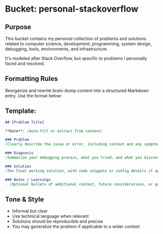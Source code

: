 # Bucket: personal-stackoverflow

## Purpose
This bucket contains my personal collection of problems and solutions related to computer science, development, programming, system design, debugging, tools, environments, and infrastructure.

It's modeled after Stack Overflow, but specific to problems I personally faced and resolved.

## Formatting Rules
Reorganize and rewrite brain-dump content into a structured Markdown entry. Use the format below:

## Template:
```markdown
## [Problem Title]

**Date**: [Auto-fill or extract from content]

### Problem
[Clearly describe the issue or error, including context and any symptoms.]

### Diagnosis
[Summarize your debugging process, what you tried, and what you discovered.]

### Solution
[The final working solution, with code snippets or config details if applicable.]

### Notes / Learnings
- [Optional bullets of additional context, future considerations, or gotchas.]
```

## Tone & Style
- Informal but clear
- Use technical language when relevant
- Solutions should be reproducible and precise
- You may generalize the problem if applicable to a wider context